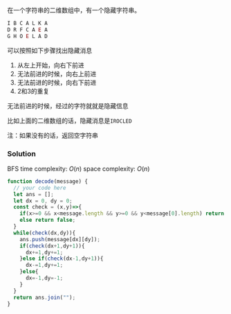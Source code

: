 在一个字符串的二维数组中，有一个隐藏字符串。

```js
I B C A L K A
D R F C A E A
G H O E L A D 
```

可以按照如下步骤找出隐藏消息

1.  从左上开始，向右下前进
2.  无法前进的时候，向右上前进
3.  无法前进的时候，向右下前进
4.  2和3的重复

无法前进的时候，经过的字符就就是隐藏信息

比如上面的二维数组的话，隐藏消息是`IROCLED`

注：如果没有的话，返回空字符串

### Solution

BFS
time complexity: $O(n)$
space complexity: $O(n)$


```javascript
function decode(message) {
  // your code here
  let ans = [];
  let dx = 0, dy = 0;
  const check = (x,y)=>{
    if(x>=0 && x<message.length && y>=0 && y<message[0].length) return true;
    else return false;
  }
  while(check(dx,dy)){
    ans.push(message[dx][dy]);
    if(check(dx+1,dy+1)){
      dx+=1,dy+=1;
    }else if(check(dx-1,dy+1)){
      dx-=1,dy+=1;
    }else{
      dx=-1,dy=-1;
    }
  }
  return ans.join("");
}
```